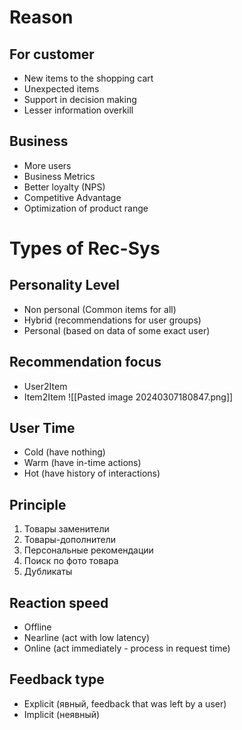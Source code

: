 # Reason
## For customer
- New items to the shopping cart
- Unexpected items
- Support in decision making
- Lesser information overkill
## Business
- More users
- Business Metrics
- Better loyalty (NPS)
- Competitive Advantage
- Optimization of product range

# Types of Rec-Sys
## Personality Level
- Non personal (Common items for all)
- Hybrid (recommendations for user groups)
- Personal (based on data of some exact user)

## Recommendation focus
- User2Item
- Item2Item
![[Pasted image 20240307180847.png]]

## User Time
- Cold (have nothing)
- Warm (have in-time actions)
- Hot (have history of interactions)

## Principle
1) Товары заменители
2) Товары-дополнители
3) Персональные рекомендации
4) Поиск по фото товара
5) Дубликаты

## Reaction speed
- Offline 
- Nearline (act with low latency)
- Online (act immediately - process in request time)

## Feedback type
- Explicit (явный, feedback that was left by a user)
- Implicit (неявный)